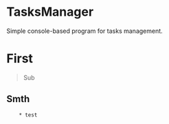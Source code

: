 # TasksManager
Simple console-based program for tasks management.
# First
> Sub
## Smth
        * test
